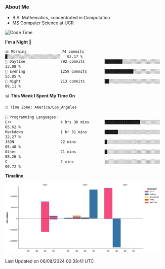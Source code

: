### About Me

- B.S. Mathematics, concentrated in Computation
- MS Computer Science at UCR



<!--START_SECTION:waka-->
![Code Time](http://img.shields.io/badge/Code%20Time-301%20hrs%2016%20mins-blue)

**I'm a Night 🦉** 

```text
🌞 Morning                74 commits          █░░░░░░░░░░░░░░░░░░░░░░░░   03.17 % 
🌆 Daytime                792 commits         ████████░░░░░░░░░░░░░░░░░   33.88 % 
🌃 Evening                1259 commits        █████████████░░░░░░░░░░░░   53.85 % 
🌙 Night                  213 commits         ██░░░░░░░░░░░░░░░░░░░░░░░   09.11 % 
```


📊 **This Week I Spent My Time On** 

```text
🕑︎ Time Zone: America/Los_Angeles

💬 Programming Languages: 
C++                      4 hrs 30 mins       ████████████████░░░░░░░░░   65.62 % 
Markdown                 1 hr 31 mins        ██████░░░░░░░░░░░░░░░░░░░   22.27 % 
JSON                     22 mins             █░░░░░░░░░░░░░░░░░░░░░░░░   05.40 % 
Other                    21 mins             █░░░░░░░░░░░░░░░░░░░░░░░░   05.26 % 
C                        2 mins              ░░░░░░░░░░░░░░░░░░░░░░░░░   00.72 % 
```

**Timeline**

![Lines of Code chart](https://raw.githubusercontent.com/nickocruzm/nickocruzm/main/assets/bar_graph.png)


 Last Updated on 06/08/2024 02:38:41 UTC
<!--END_SECTION:waka-->
